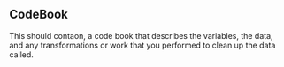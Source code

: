 ## CodeBook

This should contaon, a code book that describes the variables, the data, and any transformations or work that you performed to clean up the data called.  <br />
